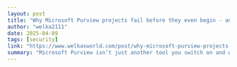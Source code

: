 ```yaml
---
layout: post
title: "Why Microsoft Purview projects fail before they even begin - and how to stop that from happening"
author: "welka2111"
date: 2025-04-09
tags: [security]
link: "https://www.welkasworld.com/post/why-microsoft-purview-projects-fail-before-they-even-begin-and-how-to-stop-that-from-happening"
summary: "Microsoft Purview isn’t just another tool you switch on and walk away from. It’s a full-on transformation."
---
```

